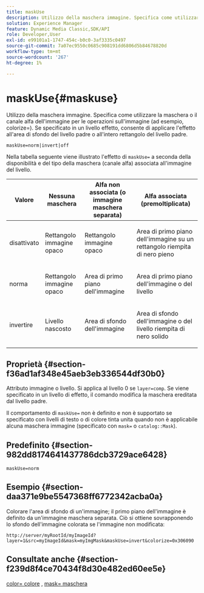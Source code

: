 ```yaml
---
title: maskUse
description: Utilizzo della maschera immagine. Specifica come utilizzare la maschera o il canale alfa dell'immagine per le operazioni sull'immagine (ad esempio, colorize=). Se specificato in un livello effetto, consente di applicare l'effetto all'area di sfondo del livello padre o all'intero rettangolo del livello padre.
solution: Experience Manager
feature: Dynamic Media Classic,SDK/API
role: Developer,User
exl-id: e99101a1-1747-454c-b0c0-3af3335c0497
source-git-commit: 7a07ec9550c0685c908191dd6806d5b84678820d
workflow-type: tm+mt
source-wordcount: '267'
ht-degree: 1%

---
```


# maskUse{#maskuse}

Utilizzo della maschera immagine. Specifica come utilizzare la maschera o il canale alfa dell&#39;immagine per le operazioni sull&#39;immagine (ad esempio, colorize=). Se specificato in un livello effetto, consente di applicare l&#39;effetto all&#39;area di sfondo del livello padre o all&#39;intero rettangolo del livello padre.

`maskUse=norm|invert|off`

Nella tabella seguente viene illustrato l&#39;effetto di `maskUse=` a seconda della disponibilità e del tipo della maschera (canale alfa) associata all&#39;immagine del livello.

<table id="table_B765F6A765F548948531AF26DA0B4360"> 
 <thead> 
  <tr> 
   <th class="entry"> <b> Valore</b> </th> 
   <th class="entry"> <b> Nessuna maschera</b> </th> 
   <th class="entry"> <b> Alfa non associata (o immagine maschera separata)</b> </th> 
   <th class="entry"> <b> Alfa associata (premoltiplicata)</b> </th> 
  </tr> 
 </thead>
 <tbody> 
  <tr> 
   <td> <p> <span class="codeph"> disattivato </span> </p> </td> 
   <td> <p> Rettangolo immagine opaco </p> </td> 
   <td> <p> Rettangolo immagine opaco </p> </td> 
   <td> <p> Area di primo piano dell'immagine su un rettangolo riempita di nero pieno </p> </td> 
  </tr> 
  <tr> 
   <td> <p> <span class="codeph"> norma </span> </p> </td> 
   <td> <p> Rettangolo immagine opaco </p> </td> 
   <td> <p> Area di primo piano dell'immagine </p> </td> 
   <td> <p> Area di primo piano dell'immagine o del livello </p> </td> 
  </tr> 
  <tr> 
   <td> <p> <span class="codeph"> invertire </span> </p> </td> 
   <td> <p> Livello nascosto </p> </td> 
   <td> <p> Area di sfondo dell'immagine </p> </td> 
   <td> <p> Area di sfondo dell'immagine o del livello riempita di nero solido </p> </td> 
  </tr> 
 </tbody> 
</table>

## Proprietà {#section-f36ad1af348e45aeb3eb336544df30b0}

Attributo immagine o livello. Si applica al livello 0 se `layer=comp`. Se viene specificato in un livello di effetto, il comando modifica la maschera ereditata dal livello padre.

Il comportamento di `maskUse=` non è definito e non è supportato se specificato con livelli di testo o di colore tinta unita quando non è applicabile alcuna maschera immagine (specificato con `mask=` o `catalog::Mask`).

## Predefinito {#section-982dd8174641437786dcb3729ace6428}

`maskUse=norm`

## Esempio {#section-daa371e9be5547368ff6772342acba0a}

Colorare l&#39;area di sfondo di un&#39;immagine; il primo piano dell&#39;immagine è definito da un&#39;immagine maschera separata. Ciò si ottiene sovrapponendo lo sfondo dell&#39;immagine colorata se l&#39;immagine non modificata:

`http://server/myRootId/myImageId?layer=1&src=myImageId&mask=myImgMask&maskUse=invert&colorize=0x306090`

## Consultate anche {#section-f239d8f4ce70434f8d30e482ed60ee5e}

[color= colore](/help/aem-is-ir-api/is-api/http-ref/image-serving-api-ref/c-http-protocol-reference/c-data-types/r-is-http-color.md) , [mask= maschera](../../../../../is-api/http-ref/image-serving-api-ref/c-http-protocol-reference/c-command-reference/r-mask.md#reference-922254e027404fb890b850e2723ee06e)
